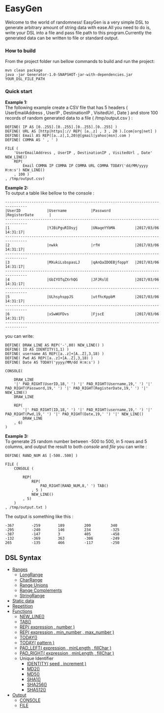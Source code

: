 # EasyGen
Welcome to the world of randomness! EasyGen is a very simple DSL to generate arbitrary amount of string data with ease.All you need 
to do is, write your DSL into a file and pass file path to this program.Currently the generated data can be written to file or standard output. 

### How to build
From the project folder run bellow commands to build and run the project:
```
mvn clean package
java -jar Generator-1.0-SNAPSHOT-jar-with-dependencies.jar YOUR_DSL_FILE_PATH
```
### Quick start
**Example 1:**  
The following example create a CSV file that has 5 headers ( UserEmailAddress , UserIP , DestinationIP , VisitedUrl , Date ) and store 100 records of random generated data to a file ( /tmp/output.csv ) :
```
DEFINE( IP AS [0..255].[0..255].[0..255].[0..255] )
DEFINE( URL AS [http|https]:// REP( [a..z] , 3 , 20 ).[com|org|net] )
DEFINE( Email AS REP([a..z],1,20)@[gmail|yahoo|msn].com )
DEFINE( COMMA AS ' , ' )

FILE (
	'UserEmailAddress , UserIP , DestinationIP , VisitedUrl , Date' NEW_LINE()
	REP(
		Email COMMA IP COMMA IP COMMA URL COMMA TODAY('dd/MM/yyyy H:m:s') NEW_LINE()	
	, 100 )
, /tmp/output.csv)
```

**Example 2:**  
To output a table like bellow to the console :  
```
--------------------------------------------------------------------------------
|UserID            |Username           |Password           |RegisterDate       |
--------------------------------------------------------------------------------
|1                 |YJBiPguRIOsyj      |UNaqeYYbMA         |2017/03/06 14:31:17|
--------------------------------------------------------------------------------
|2                 |nwkk               |rfH                |2017/03/06 14:31:17|
--------------------------------------------------------------------------------
|3                 |MXukiLsbspasLJ     |qAnQaIDOEBjfoppY   |2017/03/06 14:31:17|
--------------------------------------------------------------------------------
|4                 |GbIYOTqZXrhQG      |JFJRslE            |2017/03/06 14:31:17|
--------------------------------------------------------------------------------
|5                 |ULhsyhsppJS        |utfhcKppbM         |2017/03/06 14:31:17|
--------------------------------------------------------------------------------
|6                 |xSwWUFDvs          |FjscE              |2017/03/06 14:31:17|
--------------------------------------------------------------------------------
```
you can write:  
```
DEFINE( DRAW_LINE AS REP('-',80) NEW_LINE() )
DEFINE( ID AS IDENTITY(1,1) )
DEFINE( username AS REP([a..z]+[A..Z],3,18) )
DEFINE( Pwd AS REP([a..z]+[A..Z],3,18) )
DEFINE( Date AS TODAY('yyyy/MM/dd H:m:s') )

CONSOLE(

	DRAW_LINE
	'|' PAD_RIGHT(UserID,18,' ') '|' PAD_RIGHT(Username,19,' ') '|' PAD_RIGHT(Password,19,' ') '|' PAD_RIGHT(RegisterDate,19,' ') '|' NEW_LINE()
	DRAW_LINE

	REP(
		'|' PAD_RIGHT(ID,18,' ') '|' PAD_RIGHT(username,19,' ') '|' PAD_RIGHT(Pwd,19,' ') '|' PAD_RIGHT(Date,19,' ') '|' NEW_LINE()
		DRAW_LINE
	, 6)
)
```
**Example 3:**  
To generate 25 random number between -500 to 500, in 5 rows and 5 columns, and output the result to both _console_ and _file_ you can write :  
```
DEFINE( RAND_NUM AS [-500..500] )

FILE (
	CONSOLE (

		REP(
			REP(
				PAD_RIGHT(RAND_NUM,8,' ') TAB()
			, 5 )
			NEW_LINE()
		, 5)
	)
, /tmp/output.txt )
```
The output is something like this :  
```
-367    	-259    	189     	200     	340     	
-295    	-240    	146     	234     	-325    	
-387    	-147    	3       	405     	-458    	
-132    	-369    	363     	-306    	-249    	
265     	-135    	466     	-117    	-250
```

## DSL Syntax
* [Ranges](https://github.com/mostafa-asg/EasyGen/wiki/Ranges)
    * [LongRange](https://github.com/mostafa-asg/EasyGen/wiki/LongRange)
    * [CharRange](https://github.com/mostafa-asg/EasyGen/wiki/CharRange)
    * [Range Unions](https://github.com/mostafa-asg/EasyGen/wiki/Range-Unions)
    * [Range Complements](https://github.com/mostafa-asg/EasyGen/wiki/Range-Complements)
    * [StringRange](https://github.com/mostafa-asg/EasyGen/wiki/StringRange)
* [Static data](https://github.com/mostafa-asg/EasyGen/wiki/Static-data)    
* [Repetition](https://github.com/mostafa-asg/EasyGen/wiki/Repetition)     
* [Functions](https://github.com/mostafa-asg/EasyGen/wiki/Functions)
  * [NEW_LINE()](https://github.com/mostafa-asg/EasyGen/wiki/Functions#new_line)
  * [TAB()](https://github.com/mostafa-asg/EasyGen/wiki/Functions#tab)
  * [REP( expression , number )](https://github.com/mostafa-asg/EasyGen/wiki/Functions#rep-expression--number-)
  * [REP( expression , min_number , max_number )](https://github.com/mostafa-asg/EasyGen/wiki/Functions#rep-expression--min_number--max_number-)
  * [TODAY()](https://github.com/mostafa-asg/EasyGen/wiki/Functions#today)
  * [TODAY( pattern )](https://github.com/mostafa-asg/EasyGen/wiki/Functions#today-pattern-)
  * [PAD_LEFT( expression , minLength , fillChar )](https://github.com/mostafa-asg/EasyGen/wiki/Functions#pad_left-expression--minlength--fillchar-)
  * [PAD_RIGHT( expression , minLength , fillChar )](https://github.com/mostafa-asg/EasyGen/wiki/Functions#pad_right-expression--minlength--fillchar-)
  * Unique Identifier
    * [IDENTITY( seed , increment )](https://github.com/mostafa-asg/EasyGen/wiki/Functions#identity-seed--increment-)
    * [MD2()](https://github.com/mostafa-asg/EasyGen/wiki/Functions#md2)
    * [MD5()](https://github.com/mostafa-asg/EasyGen/wiki/Functions#md5)
    * [SHA1()](https://github.com/mostafa-asg/EasyGen/wiki/Functions#sha1)
    * [SHA256()](https://github.com/mostafa-asg/EasyGen/wiki/Functions#sha256)
    * [SHA512()](https://github.com/mostafa-asg/EasyGen/wiki/Functions#sha512)
* [Output](https://github.com/mostafa-asg/EasyGen/wiki/Output)
  * [CONSOLE](https://github.com/mostafa-asg/EasyGen/wiki/Output#console-expression-)
  * [FILE](https://github.com/mostafa-asg/EasyGen/wiki/Output#file-expression--path-)
